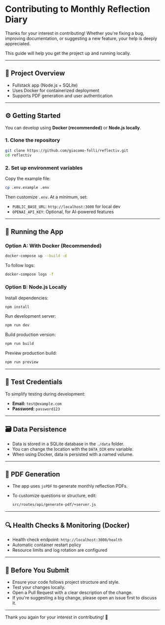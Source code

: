 # Contributing to Monthly Reflection Diary

Thanks for your interest in contributing! Whether you're fixing a bug, improving documentation, or suggesting a new feature, your help is deeply appreciated.

This guide will help you get the project up and running locally.

---

## 🧱 Project Overview

- Fullstack app (Node.js + SQLite)
- Uses Docker for containerized deployment
- Supports PDF generation and user authentication

---

## ⚙️ Getting Started

You can develop using **Docker (recommended)** or **Node.js locally**.

### 1. Clone the repository

```bash
git clone https://github.com/giacomo-folli/reflectiv.git
cd reflectiv
```

### 2. Set up environment variables

Copy the example file:

```bash
cp .env.example .env
```

Then customize `.env`. At a minimum, set:

- `PUBLIC_BASE_URL`: `http://localhost:3000` for local dev
- `OPENAI_API_KEY`: Optional, for AI-powered features

---

## 🚀 Running the App

### Option A: With Docker (Recommended)

```bash
docker-compose up --build -d
```

To follow logs:

```bash
docker-compose logs -f
```

### Option B: Node.js Locally

Install dependencies:

```bash
npm install
```

Run development server:

```bash
npm run dev
```

Build production version:

```bash
npm run build
```

Preview production build:

```bash
npm run preview
```

---

## 🧪 Test Credentials

To simplify testing during development:

- **Email:** `test@example.com`
- **Password:** `password123`

---

## 🗃️ Data Persistence

- Data is stored in a SQLite database in the `./data` folder.
- You can change the location with the `DATA_DIR` env variable.
- When using Docker, data is persisted with a named volume.

---

## 📄 PDF Generation

- The app uses `jsPDF` to generate monthly reflection PDFs.
- To customize questions or structure, edit:

  ```bash
  src/routes/api/generate-pdf/+server.js
  ```

---

## 🔍 Health Checks & Monitoring (Docker)

- Health check endpoint: `http://localhost:3000/health`
- Automatic container restart policy
- Resource limits and log rotation are configured

---

## 🧼 Before You Submit

- Ensure your code follows project structure and style.
- Test your changes locally.
- Open a Pull Request with a clear description of the change.
- If you're suggesting a big change, please open an issue first to discuss it.

---

Thank you again for your interest in contributing! 🙏
